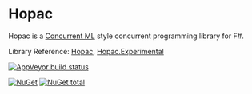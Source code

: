 # Hopac

Hopac is a [Concurrent ML](http://cml.cs.uchicago.edu/) style concurrent
programming library for F#.

Library Reference: [Hopac](http://hopac.github.io/Hopac/Hopac.html), [Hopac.Experimental](http://hopac.github.io/Hopac/Hopac.Experimental.html)

[![AppVeyor build status](https://ci.appveyor.com/api/projects/status/3l7omyrsbm1yioet)](https://ci.appveyor.com/project/vasily-kirichenko/hopac)

[![NuGet](https://img.shields.io/nuget/v/Hopac.svg)](https://www.nuget.org/packages/Hopac/)
[![NuGet total](https://img.shields.io/nuget/dt/Hopac.svg)](https://www.nuget.org/packages/Hopac/)
